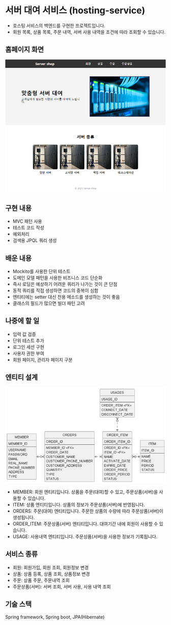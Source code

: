 # 서버 대여 서비스 (hosting-service)
- 호스팅 서비스의 백엔드를 구현한 프로젝트입니다.
- 회원 목록, 상품 목록, 주문 내역, 서버 사용 내역을 조건에 따라 조회할 수 있습니다.

## 홈페이지 화면
![Homepage](image/homepage.png)

## 구현 내용
- MVC 패턴 사용
- 테스트 코드 작성
- 예외처리
- 검색용 JPQL 쿼리 생성

## 배운 내용
- Mockito를 사용한 단위 테스트
- 도메인 모델 패턴을 사용한 비즈니스 코드 단순화
- 즉시 로딩은 예상하기 어려운 쿼리가 나가는 것이 큰 단점
- 동적 쿼리를 직접 생성하면 코드의 중복이 심함
- 엔티티에는 setter 대신 전용 메소드를 생성하는 것이 좋음
- 클래스의 필드가 많으면 빌더 패턴 고려

## 나중에 할 일
- 입력 값 검증
- 단위 테스트 추가
- 로그인 세션 구현
- 사용자 권한 부여
- 회원 페이지, 관리자 페이지 구분

## 엔티티 설계
![ER Diagram](image/uml.png)
- MEMBER: 회원 엔티티입니다. 상품을 주문(대여)할 수 있고, 주문상품(서버)을 사용할 수 있습니다.
- ITEM: 상품 엔티티입니다. 상품의 정보가 주문상품(서버)에 반영됩니다.
- ORDERS: 주문(대여) 엔티티입니다. 주문한 상품의 수량에 따라 주문상품(서버)이 생성됩니다.
- ORDER_ITEM: 주문상품(서버) 엔티티입니다. 대여기간 내에 회원이 사용할 수 있습니다.
- USAGE: 사용내역 엔티티입니다. 주문상품(서버)을 사용한 정보가 기록됩니다.

## 서비스 종류
- 회원: 회원가입, 회원 조회, 회원정보 변경
- 상품: 상품 등록, 상품 조회, 상품정보 변경
- 주문: 상품 주문, 주문내역 조회
- 주문상품(서버): 서버 조회, 서버 사용, 사용 내역 조회

## 기술 스택
Spring framework, Spring boot, JPA(Hibernate)

